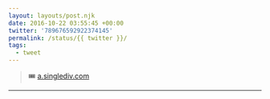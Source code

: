 ```yaml
---
layout: layouts/post.njk
date: 2016-10-22 03:55:45 +00:00
twitter: '789676592922374145'
permalink: /status/{{ twitter }}/
tags: 
  - tweet
---
```


> 🎟 [a.singlediv.com](https://a.singlediv.com)

---
